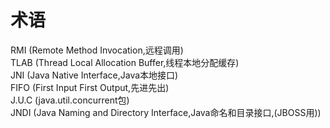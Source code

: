 # 术语
RMI  	(Remote Method Invocation,远程调用)  
TLAB  	(Thread Local Allocation Buffer,线程本地分配缓存)  
JNI  	(Java Native Interface,Java本地接口)  
FIFO  	(First Input First Output,先进先出)  
J.U.C 	(java.util.concurrent包)  
JNDI    (Java Naming and Directory Interface,Java命名和目录接口,(JBOSS用))
